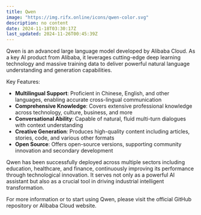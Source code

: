 ```yaml
---
title: Qwen
image: "https://img.rifx.online/icons/qwen-color.svg"
description: no content
date: 2024-11-18T03:30:17Z
last_updated: 2024-11-26T00:45:39Z
---
```


Qwen is an advanced large language model developed by Alibaba Cloud. As a key AI product from Alibaba, it leverages cutting-edge deep learning technology and massive training data to deliver powerful natural language understanding and generation capabilities.

Key Features:

- **Multilingual Support**: Proficient in Chinese, English, and other languages, enabling accurate cross-lingual communication
- **Comprehensive Knowledge**: Covers extensive professional knowledge across technology, culture, business, and more
- **Conversational Ability**: Capable of natural, fluid multi-turn dialogues with context understanding
- **Creative Generation**: Produces high-quality content including articles, stories, code, and various other formats
- **Open Source**: Offers open-source versions, supporting community innovation and secondary development

Qwen has been successfully deployed across multiple sectors including education, healthcare, and finance, continuously improving its performance through technological innovation. It serves not only as a powerful AI assistant but also as a crucial tool in driving industrial intelligent transformation.

For more information or to start using Qwen, please visit the official GitHub repository or Alibaba Cloud website.


